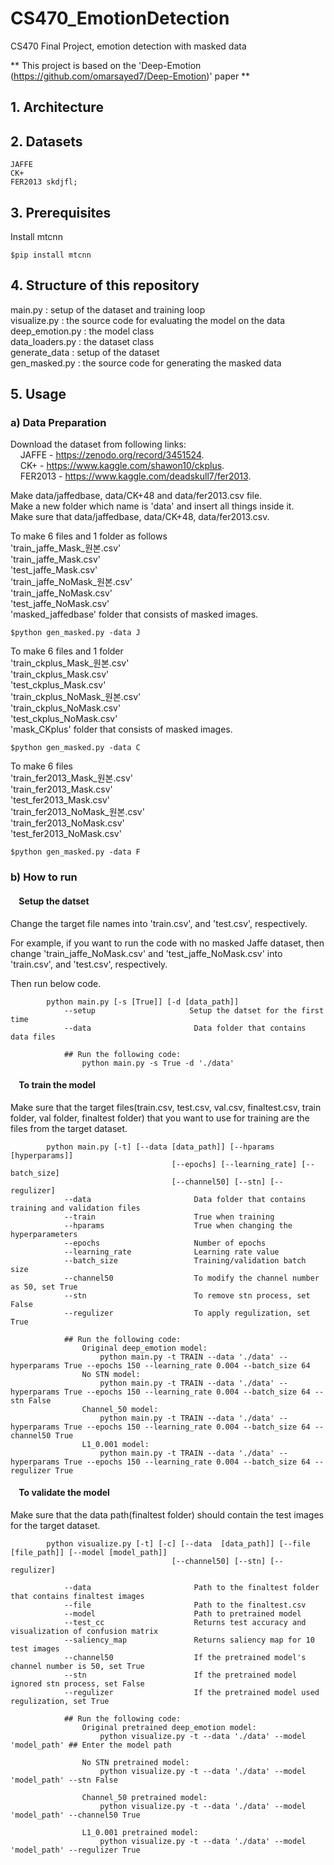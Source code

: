 # CS470_EmotionDetection
CS470 Final Project, emotion detection with masked data

** This project is based on the 'Deep-Emotion (https://github.com/omarsayed7/Deep-Emotion)' paper **

## 1. Architecture
## 2. Datasets
    JAFFE
    CK+
    FER2013 skdjfl;

## 3. Prerequisites
Install mtcnn
    
    $pip install mtcnn

## 4. Structure of this repository
main.py : setup of the dataset and training loop  
visualize.py : the source code for evaluating the model on the data  
deep_emotion.py : the model class  
data_loaders.py : the dataset class  
generate_data : setup of the dataset  
gen_masked.py : the source code for generating the masked data  

## 5. Usage
###    a) Data Preparation

Download the dataset from following links:   
&nbsp;&nbsp;&nbsp;&nbsp;JAFFE -  https://zenodo.org/record/3451524.  
&nbsp;&nbsp;&nbsp;&nbsp;CK+ - https://www.kaggle.com/shawon10/ckplus.  
&nbsp;&nbsp;&nbsp;&nbsp;FER2013 - https://www.kaggle.com/deadskull7/fer2013.  
    
Make data/jaffedbase, data/CK+48 and data/fer2013.csv file.   
Make a new folder which name is 'data' and insert all things inside it.   
Make sure that data/jaffedbase, data/CK+48, data/fer2013.csv.  

To make 6 files and 1 folder as follows   
'train_jaffe_Mask_원본.csv'   
'train_jaffe_Mask.csv'   
'test_jaffe_Mask.csv'   
'train_jaffe_NoMask_원본.csv'   
'train_jaffe_NoMask.csv'   
'test_jaffe_NoMask.csv'   
'masked_jaffedbase' folder that consists of masked images.  
    
    $python gen_masked.py -data J

To make 6 files and 1 folder   
'train_ckplus_Mask_원본.csv'   
'train_ckplus_Mask.csv'   
'test_ckplus_Mask.csv'   
'train_ckplus_NoMask_원본.csv'   
'train_ckplus_NoMask.csv'   
'test_ckplus_NoMask.csv'   
'mask_CKplus' folder that consists of masked images.  
    
    $python gen_masked.py -data C

To make 6 files   
'train_fer2013_Mask_원본.csv'   
'train_fer2013_Mask.csv'   
'test_fer2013_Mask.csv'   
'train_fer2013_NoMask_원본.csv'   
'train_fer2013_NoMask.csv'   
'test_fer2013_NoMask.csv'   
    
    $python gen_masked.py -data F


###    b) How to run
#### &nbsp;&nbsp;&nbsp;&nbsp;Setup the datset
Change the target file names into 'train.csv', and 'test.csv', respectively.   
   
For example, if you want to run the code with no masked Jaffe dataset, then change 'train_jaffe_NoMask.csv' and 'test_jaffe_NoMask.csv' into 'train.csv', and 'test.csv', respectively.  
   
Then run below code.   

            python main.py [-s [True]] [-d [data_path]]
                --setup                     Setup the datset for the first time
                --data                       Data folder that contains data files
                
                ## Run the following code:
                    python main.py -s True -d './data'
                
#### &nbsp;&nbsp;&nbsp;&nbsp;To train the model

Make sure that the target files(train.csv, test.csv, val.csv, finaltest.csv, train folder, val folder, finaltest folder) that you want to use for training are the files from the target dataset.   

            python main.py [-t] [--data [data_path]] [--hparams [hyperparams]]
                                        [--epochs] [--learning_rate] [--batch_size]
                                        [--channel50] [--stn] [--regulizer]
                --data                       Data folder that contains training and validation files
                --train                      True when training
                --hparams                    True when changing the hyperparameters
                --epochs                     Number of epochs
                --learning_rate              Learning rate value
                --batch_size                 Training/validation batch size
                --channel50                  To modify the channel number as 50, set True
                --stn                        To remove stn process, set False
                --regulizer                  To apply regulization, set True
                
                ## Run the following code:
                    Original deep_emotion model:
                        python main.py -t TRAIN --data './data' --hyperparams True --epochs 150 --learning_rate 0.004 --batch_size 64 
                    No STN model:
                        python main.py -t TRAIN --data './data' --hyperparams True --epochs 150 --learning_rate 0.004 --batch_size 64 --stn False
                    Channel_50 model:
                        python main.py -t TRAIN --data './data' --hyperparams True --epochs 150 --learning_rate 0.004 --batch_size 64 --channel50 True
                    L1_0.001 model:
                        python main.py -t TRAIN --data './data' --hyperparams True --epochs 150 --learning_rate 0.004 --batch_size 64 --regulizer True

#### &nbsp;&nbsp;&nbsp;&nbsp;To validate the model

Make sure that the data path(finaltest folder) should contain the test images for the target dataset.   

            python visualize.py [-t] [-c] [--data  [data_path]] [--file  [file_path]] [--model [model_path]]
                                        [--channel50] [--stn] [--regulizer]
            
                --data                       Path to the finaltest folder that contains finaltest images
                --file                       Path to the finaltest.csv
                --model                      Path to pretrained model
                --test_cc                    Returns test accuracy and visualization of confusion matrix
                --saliency_map               Returns saliency map for 10 test images
                --channel50                  If the pretrained model's channel number is 50, set True
                --stn                        If the pretrained model ignored stn process, set False
                --regulizer                  If the pretrained model used regulization, set True
                
                ## Run the following code:
                    Original pretrained deep_emotion model:
                        python visualize.py -t --data './data' --model 'model_path' ## Enter the model path
                        
                    No STN pretrained model:
                        python visualize.py -t --data './data' --model 'model_path' --stn False
                        
                    Channel_50 pretrained model:
                        python visualize.py -t --data './data' --model 'model_path' --channel50 True

                    L1_0.001 pretrained model:
                        python visualize.py -t --data './data' --model 'model_path' --regulizer True

                    
        
    

